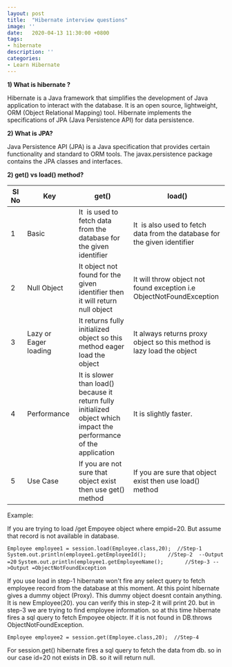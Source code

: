 ```yaml
---
layout: post
title:  "Hibernate interview questions"
image: ''
date:   2020-04-13 11:30:00 +0800
tags:
- hibernate
description: ''
categories:
- Learn Hibernate
---
```



<b>1) What is hibernate ?</b>

Hibernate is a Java framework that simplifies the development of Java application to interact with the database. It is an open source, lightweight, ORM (Object Relational Mapping) tool. Hibernate implements the specifications of JPA (Java Persistence API) for data persistence.

<b>2) What is JPA?</b>

Java Persistence API (JPA) is a Java specification that provides certain functionality and standard to ORM tools. The javax.persistence package contains the JPA classes and interfaces.

<b>2) get() vs load() method?</b>


| Sl No |          Key           |                                                        get()                                                         |                                   load()                                   |
|-------|------------------------|----------------------------------------------------------------------------------------------------------------------|----------------------------------------------------------------------------|
|     1 | Basic                  | It  is used to fetch data from the database for the given identifier                                                 | It  is also used to fetch data from the database for the given identifier  |
|     2 | Null Object            | It object not found for the given identifier then it will return null object                                         | It will throw object not found exception i.e ObjectNotFoundException       |
|     3 | Lazy or Eager loading  | It returns fully initialized object so this method eager load the object                                             | It always returns proxy object so this method is lazy load the object      |
|     4 | Performance            | It is slower than load() because it return fully initialized object which impact the performance of the application  | It is slightly faster.                                                     |
|     5 | Use Case               | If you are not sure that object exist then use get() method                                                          | If you are sure that object exist then use load() method                   |

Example:

If you are trying to load /get Empoyee object where empid=20. But assume that record is not available in database.

  
  ```Employee employee1 = session.load(Employee.class,20);  //Step-1```
  ```System.out.println(employee1.getEmployeeId();       //Step-2  --Output =20```
  ```System.out.println(employee1.getEmployeeName();       //Step-3 -->Output =ObjectNotFoundException ```
  
If you use load in step-1 hibernate won't fire any select query to fetch employee record from the database at this moment. At this point hibernate gives a dummy object (Proxy). This dummy object doesnt contain anything. It is new Employee(20). you can verify this in step-2 it will print 20. but in step-3 we are trying to find employee information. so at this time hibernate fires a sql query to fetch Empoyee objectr. If it is not found in DB.throws ObjectNotFoundException.

  ```Employee employee2 = session.get(Employee.class,20);  //Step-4  ```
  
For session.get() hibernate fires a sql query to fetch the data from db. so in our case id=20 not exists in DB. so it will return null.
